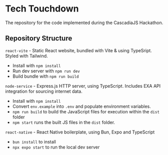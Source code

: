# Tech Touchdown

The repository for the code implemented during the CascadiaJS Hackathon.

## Repository Structure

`react-vite` - Static React website, bundled with Vite & using TypeSript. Styled with Tailwind.

- Install with `npm install`
- Run dev server with `npm run dev`
- Build bundle with `npm run build`

`node-service` - Express.js HTTP server, using TypeScript. Includes EXA API integration for sourcing internet data.

- Install with `npm install`
- Convert `env.example` into `.env` and populate environment variables.
- `npm run build` to build the JavaScript files for execution within the `dist` folder
- `npm start` runs the built JS files in the `dist` folder.

`react-native` - React Native boilerplate, using Bun, Expo and TypeScript

- `bun install` to install
- `npx expo start` to run the local dev server
